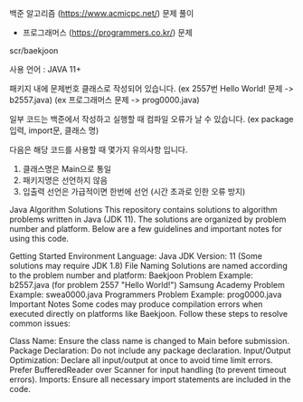 백준 알고리즘 (https://www.acmicpc.net/) 문제 풀이

+ 프로그래머스 (https://programmers.co.kr/) 문제

scr/baekjoon

사용 언어 : JAVA 11+

패키지 내에 문제번호 클래스로 작성되어 있습니다.
(ex 2557번 Hello World! 문제 -> b2557.java)
(ex 프로그래머스 문제 -> prog0000.java)

일부 코드는 백준에서 작성하고 실행할 때 컴파일 오류가 날 수 있습니다.
(ex package 입력, import문, 클래스 명)
   
다음은 해당 코드를 사용할 때 몇가지 유의사항 입니다.
1. 클래스명은 Main으로 통일
2. 패키지명은 선언하지 않음
3. 입출력 선언은 가급적이면 한번에 선언 (시간 초과로 인한 오류 방지)
   

Java Algorithm Solutions
This repository contains solutions to algorithm problems written in Java (JDK 11).
The solutions are organized by problem number and platform. Below are a few guidelines and important notes for using this code.

Getting Started
Environment
Language: Java
JDK Version: 11 (Some solutions may require JDK 1.8)
File Naming
Solutions are named according to the problem number and platform:
Baekjoon Problem Example: b2557.java (for problem 2557 "Hello World!")
Samsung Academy Problem Example: swea0000.java
Programmers Problem Example: prog0000.java
Important Notes
Some codes may produce compilation errors when executed directly on platforms like Baekjoon. Follow these steps to resolve common issues:

Class Name: Ensure the class name is changed to Main before submission.
Package Declaration: Do not include any package declaration.
Input/Output Optimization:
Declare all input/output at once to avoid time limit errors.
Prefer BufferedReader over Scanner for input handling (to prevent timeout errors).
Imports: Ensure all necessary import statements are included in the code.
